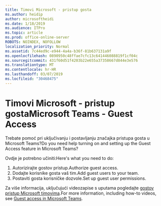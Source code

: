 ```yaml
---
title: Timovi Microsoft - pristup gosta
ms.author: heidip
author: microsoftheidi
ms.date: 1/18/2019
ms.audience: ITPro
ms.topic: article
ms.prod: office-online-server
ROBOTS: NOINDEX, NOFOLLOW
localization_priority: Normal
ms.assetid: 7c44ed9c-e944-4a4a-b36f-81b637131a9f
ms.openlocfilehash: 0890950c48ffae7cfc13c641446088819f1cf04c
ms.sourcegitcommit: 431f60d51f4203b22e655a37358667d844e3e576
ms.translationtype: MT
ms.contentlocale: hr-HR
ms.lasthandoff: 03/07/2019
ms.locfileid: "30468475"
---
```

# <a name="microsoft-teams---guest-access"></a><span data-ttu-id="62400-102">Timovi Microsoft - pristup gosta</span><span class="sxs-lookup"><span data-stu-id="62400-102">Microsoft Teams - Guest Access</span></span>

<span data-ttu-id="62400-103">Trebate pomoć pri uključivanju i postavljanju značajka pristupa gosta u Microsoft Teams?</span><span class="sxs-lookup"><span data-stu-id="62400-103">Do you need help turning on and setting up the Guest Access feature in Microsoft Teams?</span></span>

<span data-ttu-id="62400-104">Ovdje je potrebno učiniti:</span><span class="sxs-lookup"><span data-stu-id="62400-104">Here's what you need to do:</span></span>

1. <span data-ttu-id="62400-105">Autorizirajte gostov pristup.</span><span class="sxs-lookup"><span data-stu-id="62400-105">Authorize guest access.</span></span>
1. <span data-ttu-id="62400-106">Dodajte korisnike gosta vaš tim.</span><span class="sxs-lookup"><span data-stu-id="62400-106">Add guest users to your team.</span></span>
1. <span data-ttu-id="62400-107">Postaviti gosta korisničke dozvole.</span><span class="sxs-lookup"><span data-stu-id="62400-107">Set up guest user permissions.</span></span>

<span data-ttu-id="62400-108">Za više informacija, uključujući videozapise s uputama pogledajte [gostov pristup Microsoft timovima](https://docs.microsoft.com/en-us/microsoftteams/guest-access).</span><span class="sxs-lookup"><span data-stu-id="62400-108">For more information, including how-to videos, see [Guest access in Microsoft Teams](https://docs.microsoft.com/en-us/microsoftteams/guest-access).</span></span>

